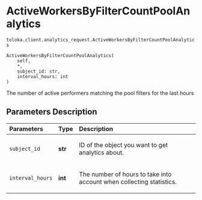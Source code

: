 # ActiveWorkersByFilterCountPoolAnalytics
`toloka.client.analytics_request.ActiveWorkersByFilterCountPoolAnalytics`

```
ActiveWorkersByFilterCountPoolAnalytics(
    self,
    *,
    subject_id: str,
    interval_hours: int
)
```

The number of active performers matching the pool filters for the last hours

## Parameters Description

| Parameters | Type | Description |
| :----------| :----| :-----------|
`subject_id`|**str**|<p>ID of the object you want to get analytics about.</p>
`interval_hours`|**int**|<p>The number of hours to take into account when collecting statistics.</p>
